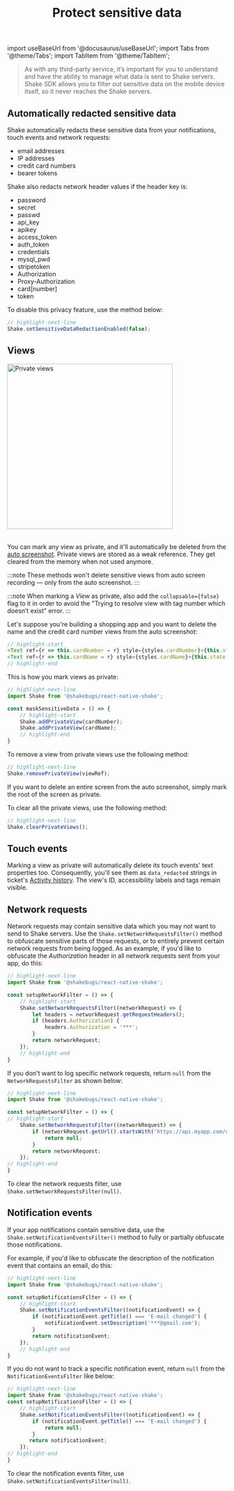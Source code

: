 ﻿---
id: manage-sensitive-data
title: Protect sensitive data
---
import useBaseUrl from '@docusaurus/useBaseUrl';
import Tabs from '@theme/Tabs';
import TabItem from '@theme/TabItem';

>As with any third-party service, it’s important for you to understand and have the ability to manage
what data is sent to Shake servers. Shake SDK allows you to filter out sensitive data on the mobile device itself,
so it never reaches the Shake servers.


## Automatically redacted sensitive data

Shake automatically redacts these sensitive data from your notifications, touch events and network requests:
* email addresses
* IP addresses
* credit card numbers
* bearer tokens

Shake also redacts network header values if the header key is:
* password 
* secret
* passwd
* api_key 
* apikey
* access_token
* auth_token
* credentials
* mysql_pwd
* stripetoken
* Authorization
* Proxy-Authorization
* card[number]
* token

To disable this privacy feature, use the method below:

```javascript title="App.js"
// highlight-next-line
Shake.setSensitiveDataRedactionEnabled(false);
```

## Views

<table class="media-container media-container-highlighted mt-40 mb-40">
<img
  alt="Private views"
  width="380"
  src={useBaseUrl('img/private-view@2x.png')}
/>
</table>

You can mark any view as private, and it'll automatically be deleted
from the [auto screenshot](/react/configuration-and-data/auto-screenshot).
Private views are stored as a weak reference. They get cleared from the memory when not used anymore.

:::note
These methods won't delete sensitive views from auto screen recording — only from the auto screenshot.
:::

:::note
When marking a *View* as private, also add the `collapsable={false}` flag to it in order to avoid the
"Trying to resolve view with tag number which doesn’t exist" error.
:::

Let's suppose you're building a shopping app and you want to delete the name and the credit card number views
from the auto screenshot:

```javascript title="App.js"
// highlight-start
<Text ref={r => this.cardNumber = r} style={styles.cardNumber}>{this.state.cardNumber}</Text>
<Text ref={r => this.cardName = r} style={styles.cardName}>{this.state.cardName}</Text>
// highlight-end
```

This is how you mark views as private:

```javascript title="App.js"
// highlight-next-line
import Shake from '@shakebugs/react-native-shake';

const maskSensitiveData = () => {
    // highlight-start
    Shake.addPrivateView(cardNumber);
    Shake.addPrivateView(cardName);
    // highlight-end
}
```

To remove a view from private views use the following method:

```javascript title="App.js"
// highlight-next-line
Shake.removePrivateView(viewRef);
```

If you want to delete an entire screen from the auto screenshot, simply mark the root of the screen as private.

To clear all the private views, use the following method:

```javascript title="App.js"
// highlight-next-line
Shake.clearPrivateViews();
```

## Touch events

Marking a view as private will automatically delete its touch events' text properties too.
Consequently, you'll see them as `data_redacted` strings in ticket's
[Activity history](/react/configuration-and-data/activity-history).
The view's ID, accessibility labels and tags remain visible.

## Network requests

Network requests may contain sensitive data which you may not want to send to Shake servers.
Use the `Shake.setNetworkRequestsFilter()` method to obfuscate sensitive parts of those requests,
or to entirely prevent certain network requests from being logged.
As an example, if you'd like to obfuscate the *Authorization* header in all network requests sent from your app, do this:

```javascript title="App.js"
// highlight-next-line
import Shake from '@shakebugs/react-native-shake';

const setupNetworkFilter = () => {
    // highlight-start
    Shake.setNetworkRequestsFilter((networkRequest) => {
        let headers = networkRequest.getRequestHeaders();
        if (headers.Authorization) {
            headers.Authorization = '***';
        }
        return networkRequest;
    });
    // highlight-end
}
```

If you don't want to log specific network requests, return `null` from the `NetworkRequestsFilter` as shown below:

```javascript title="App.js"
// highlight-next-line
import Shake from '@shakebugs/react-native-shake';

const setupNetworkFilter = () => {
// highlight-start
    Shake.setNetworkRequestsFilter((networkRequest) => {
        if (networkRequest.getUrl().startsWith('https://api.myapp.com/cards')) {
            return null;
        }
        return networkRequest;
    });
// highlight-end
}
```

To clear the network requests filter, use `Shake.setNetworkRequestsFilter(null)`.

## Notification events

If your app notifications contain sensitive data, use the `Shake.setNotificationEventsFilter()`
method to fully or partially obfuscate those notifications.

For example, if you'd like to obfuscate the description of the notification event that contains an email, do this:

```javascript title="App.js"
// highlight-next-line
import Shake from '@shakebugs/react-native-shake';

const setupNotificationsFilter = () => {
    // highlight-start
    Shake.setNotificationEventsFilter((notificationEvent) => {
        if (notificationEvent.getTitle() === 'E-mail changed') {
            notificationEvent.setDescription('***@gmail.com');
        }
        return notificationEvent;
    });
    // highlight-end
}
```

If you do not want to track a specific notification event, return `null` from the `NotificationEventsFilter` like below:

```javascript title="App.js"
// highlight-next-line
import Shake from '@shakebugs/react-native-shake';
const setupNotificationsFilter = () => {
    // highlight-start
    Shake.setNotificationEventsFilter((notificationEvent) => {
        if (notificationEvent.getTitle() === 'E-mail changed') {
            return null;
        }
       return notificationEvent;
    });
// highlight-end
}
```

To clear the notification events filter, use `Shake.setNotificationEventsFilter(null)`.
